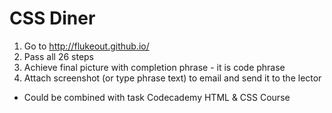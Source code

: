 # CSS Diner

1. Go to http://flukeout.github.io/
2. Pass all 26 steps
3. Achieve final picture with completion phrase - it is code phrase
4. Attach screenshot (or type phrase text) to email and send it to the lector


+ Could be combined with task Codecademy HTML & CSS Course
